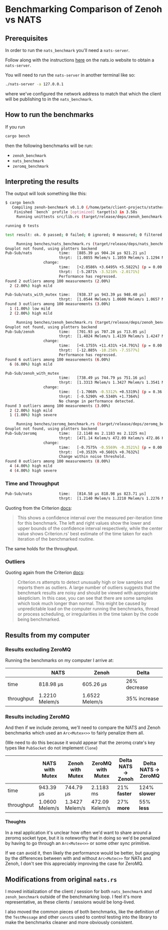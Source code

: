 # Benchmarking Comparison of Zenoh vs NATS

## Prerequisites

In order to run the `nats_benchmark` you'll need a `nats-server`.

Follow along with the instructions [here](https://docs.nats.io/running-a-nats-service/introduction/installation#getting-the-binary-from-the-command-line) on the nats.io website to obtain a `nats-server`.

You will need to run the `nats-server` in another terminal like so:

```bash
./nats-server -a 127.0.0.1
```

where we've configured the network address to match that which the client will be publishing to in the `nats_benchmark`.

## How to run the benchmarks

If you run

```bash
cargo bench
```

then the following benchmarks will be run:

* `zenoh_benchmark`
* `nats_benchmark`
* `zeromq_benchmark`

## Interpreting the results

The output will look something like this:

```bash
$ cargo bench
   Compiling zenoh-benchmark v0.1.0 (/home/pete/client-projects/statheros/zenoh-benchmark)
    Finished `bench` profile [optimized] target(s) in 3.58s
     Running unittests src/lib.rs (target/release/deps/zenoh_benchmark-88c18ef9f884a34d)

running 0 tests

test result: ok. 0 passed; 0 failed; 0 ignored; 0 measured; 0 filtered out; finished in 0.00s

     Running benches/nats_benchmark.rs (target/release/deps/nats_benchmark-de1cb48840aac2c8)
Gnuplot not found, using plotters backend
Pub-Sub/nats            time:   [885.39 µs 904.24 µs 921.21 µs]
                        thrpt:  [1.0855 Melem/s 1.1059 Melem/s 1.1294 Melem/s]
                 change:
                        time:   [+2.0586% +3.6495% +5.5822%] (p = 0.00 < 0.05)
                        thrpt:  [-5.2871% -3.5210% -2.0171%]
                        Performance has regressed.
Found 2 outliers among 100 measurements (2.00%)
  2 (2.00%) high mild

Pub-Sub/nats_with_mutex time:   [938.37 µs 943.39 µs 948.40 µs]
                        thrpt:  [1.0544 Melem/s 1.0600 Melem/s 1.0657 Melem/s]
Found 3 outliers among 100 measurements (3.00%)
  1 (1.00%) low mild
  2 (2.00%) high mild

     Running benches/zenoh_benchmark.rs (target/release/deps/zenoh_benchmark-28a69f6aa83ae4d6)
Gnuplot not found, using plotters backend
Pub-Sub/zenoh           time:   [701.93 µs 707.28 µs 713.05 µs]
                        thrpt:  [1.4024 Melem/s 1.4139 Melem/s 1.4247 Melem/s]
                 change:
                        time:   [+8.1755% +11.431% +14.791%] (p = 0.00 < 0.05)
                        thrpt:  [-12.885% -10.258% -7.5577%]
                        Performance has regressed.
Found 6 outliers among 100 measurements (6.00%)
  6 (6.00%) high mild

Pub-Sub/zenoh_with_mutex
                        time:   [738.49 µs 744.79 µs 751.16 µs]
                        thrpt:  [1.3313 Melem/s 1.3427 Melem/s 1.3541 Melem/s]
                 change:
                        time:   [-1.7068% -0.5312% +0.5319%] (p = 0.36 > 0.05)
                        thrpt:  [-0.5290% +0.5340% +1.7364%]
                        No change in performance detected.
Found 3 outliers among 100 measurements (3.00%)
  2 (2.00%) high mild
  1 (1.00%) high severe

     Running benches/zeromq_benchmark.rs (target/release/deps/zeromq_benchmark-2a5475ca42eefb40)
Gnuplot not found, using plotters backend
Pub-Sub/zeromq          time:   [2.1148 ms 2.1183 ms 2.1225 ms]
                        thrpt:  [471.14 Kelem/s 472.09 Kelem/s 472.86 Kelem/s]
                 change:
                        time:   [-0.7575% -0.5569% -0.3521%] (p = 0.00 < 0.05)
                        thrpt:  [+0.3533% +0.5601% +0.7632%]
                        Change within noise threshold.
Found 8 outliers among 100 measurements (8.00%)
  4 (4.00%) high mild
  4 (4.00%) high severe
```

### Time and Throughput

```bash
Pub-Sub/nats            time:   [814.58 µs 818.98 µs 823.71 µs]
                        thrpt:  [1.2140 Melem/s 1.2210 Melem/s 1.2276 Melem/s]
```

Quoting from the Criterion [docs](https://bheisler.github.io/criterion.rs/book/user_guide/command_line_output.html#time):

> This shows a confidence interval over the measured per-iteration time for this benchmark. The left and right values show the lower and upper bounds of the confidence interval respectively, while the center value shows Criterion.rs' best estimate of the time taken for each iteration of the benchmarked routine.

The same holds for the throughput.

### Outliers

Quoting again from the Criterion [docs](https://bheisler.github.io/criterion.rs/book/user_guide/command_line_output.html#detecting-outliers):

> Criterion.rs attempts to detect unusually high or low samples and reports them as outliers. A large number of outliers suggests that the benchmark results are noisy and should be viewed with appropriate skepticism. In this case, you can see that there are some samples which took much longer than normal. This might be caused by unpredictable load on the computer running the benchmarks, thread or process scheduling, or irregularities in the time taken by the code being benchmarked.

## Results from my computer

### Results excluding ZeroMQ

Running the benchmarks on my computer I arrive at:

|            | NATS           | Zenoh          | Delta        |
|------------|----------------|----------------|--------------|
| time       | 818.98 µs      | 605.26 µs      | 26% decrease |
| throughput | 1.2210 Melem/s | 1.6522 Melem/s | 35% increase |

### Results including ZeroMQ

And then if we include zeromq, we'll need to compare the NATS and Zenoh benchmarks which used an `Arc<Mutex<>>` to fairly penalize them all.

(We need to do this because it would appear that the zeromq crate's key types like `PubSocket` do not implement `Clone`)

|            | NATS with Mutex | Zenoh with Mutex | ZeroMQ with Mutex | Delta NATS -> Zenoh | Delta NATS -> ZeroMQ |
|------------|-----------------|------------------|-------------------|---------------------|----------------------|
| time       | 943.39 µs       | 744.79 µs        | 2.1183 ms         | 21% **faster**      | 124% **slower**      |
| throughput | 1.0600 Melem/s  | 1.3427 Melem/s   | 472.09 Kelem/s    | 27% **more**        | 55% **less**         |

#### Thoughts

In a real application it's unclear how often we'd want to share around a zeromq socket type, but it is noteworthy that in doing so we'd be penalized by having to go through an `Arc<Mutex<>>` or some other sync primitive.

If we can avoid it, then likely the performance would be better, but gauging by the differences between with and without `Arc<Mutec>>` for NATs and Zenoh, I don't see this appreciably improving the case for ZeroMQ.

## Modifications from original `nats.rs`

I moved initialization of the client / session for both `nats_benchmark` and `zenoh_benchmark` outside of the benchmarking loop. I feel it's more representative, as these clients / sessions would be long-lived.

I also moved the common pieces of both benchmarks, like the definition of the `TestMessage` and other `const`s used to control testing into the library to make the benchmarks cleaner and more obviously consistent.
